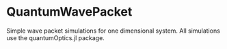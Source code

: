 # QuantumWavePacket
Simple wave packet simulations for one dimensional system.
All simulations use the quantumOptics.jl package.
